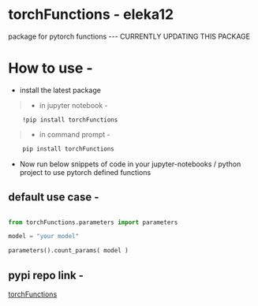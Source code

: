 # torchFunctions - eleka12

package for pytorch functions   --- CURRENTLY UPDATING THIS PACKAGE

# How to use -

* install the latest package 

> * in jupyter notebook -
```
    !pip install torchFunctions
```

> * in command prompt -
```bash    
    pip install torchFunctions
```

* Now run below snippets of code in your jupyter-notebooks / python project to use pytorch defined functions

## default use case -
```python

from torchFunctions.parameters import parameters

model = "your model"

parameters().count_params( model )
```

## pypi repo link -

[torchFunctions](https://pypi.org/project/torchFunctions/)

